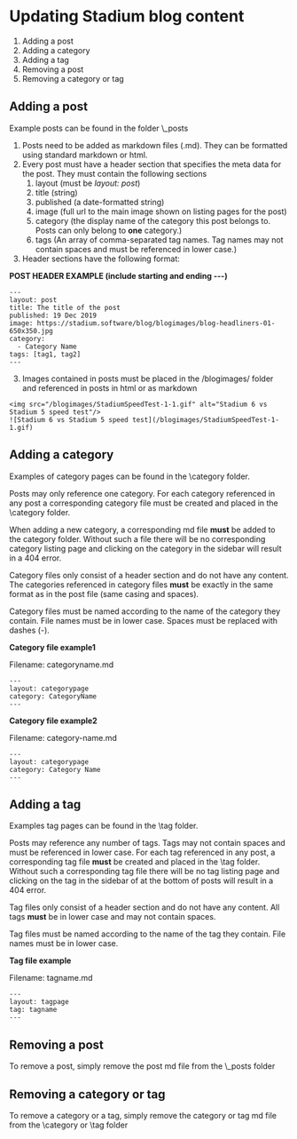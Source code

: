 # Updating Stadium blog content

1. Adding a post
2. Adding a category
2. Adding a tag
3. Removing a post
4. Removing a category or tag

## Adding a post
Example posts can be found in the folder \\_posts

1. Posts need to be added as markdown files (.md). They can  be formatted using standard markdown or html. 
2. Every post must have a header section that specifies the meta data for the post. They must contain the following sections
   1. layout (must be *layout: post*)
   2. title (string)
   3. published (a date-formatted string)
   4. image (full url to the main image shown on listing pages for the post)
   5. category (the display name of the category this post belongs to. Posts can only belong to **one** category.)
   6. tags (An array of comma-separated tag names. Tag names may not contain spaces and must be referenced in lower case.)
3. Header sections have the following format:

**POST HEADER EXAMPLE (include starting and ending ---)**
```
---
layout: post
title: The title of the post
published: 19 Dec 2019
image: https://stadium.software/blog/blogimages/blog-headliners-01-650x350.jpg
category: 
  - Category Name
tags: [tag1, tag2]
---

```

3. Images contained in posts must be placed in the /blogimages/ folder and referenced in posts in html or as markdown
```
<img src="/blogimages/StadiumSpeedTest-1-1.gif" alt="Stadium 6 vs Stadium 5 speed test"/>
![Stadium 6 vs Stadium 5 speed test](/blogimages/StadiumSpeedTest-1-1.gif)
```

## Adding a category
Examples of category pages can be found in the \\category folder. 

Posts may only reference one category. For each category referenced in any post a corresponding category file must be created and placed in the \\category folder. 

When adding a new category, a corresponding md file **must** be added to the category folder. Without such a file there will be no corresponding category listing page and clicking on the category in the sidebar will result in a 404 error. 

Category files only consist of a header section and do not have any content. The categories referenced in category files **must** be exactly in the same format as in the post file (same casing and spaces).

Category files must be named according to the name of the category they contain. File names must be in lower case. Spaces must be replaced with dashes (-). 

**Category file example1**

Filename: categoryname.md
```
---
layout: categorypage
category: CategoryName
---

```

**Category file example2**

Filename: category-name.md
```
---
layout: categorypage
category: Category Name
---

```

## Adding a tag
Examples tag pages can be found in the \\tag folder. 

Posts may reference any number of tags. Tags may not contain spaces and must be referenced in lower case. For each tag referenced in any post, a corresponding tag file **must** be created and placed in the \\tag folder. Without such a corresponding tag file there will be no tag listing page and clicking on the tag in the sidebar of at the bottom of posts will result in a 404 error. 

Tag files only consist of a header section and do not have any content. All tags **must** be in lower case and may not contain spaces. 

Tag files must be named according to the name of the tag they contain. File names must be in lower case.

**Tag file example**

Filename: tagname.md
```
---
layout: tagpage
tag: tagname
---

```

## Removing a post
To remove a post, simply remove the post md file from the \\_posts folder

## Removing a category or tag
To remove a category or a tag, simply remove the category or tag md file from the \\category or \\tag folder
